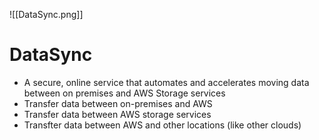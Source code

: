 ![[DataSync.png]]
# DataSync
- A secure, online service that automates and accelerates moving data between on premises and AWS Storage services
- Transfer data between on-premises and AWS
- Transfer data between AWS storage services
- Transfter data between AWS and other locations (like other clouds)

